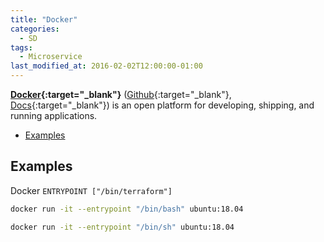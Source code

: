 ```yaml
---
title: "Docker"
categories:
  - SD
tags:
  - Microservice
last_modified_at: 2016-02-02T12:00:00-01:00
---
```


**[Docker](https://www.docker.com/){:target="_blank"}** ([Github](https://github.com/docker){:target="_blank"}, [Docs](https://docs.docker.com/get-started/overview/){:target="_blank"}) is an open platform for developing, shipping, and running applications.

- [Examples](#examples)

## Examples

Docker `ENTRYPOINT ["/bin/terraform"]`

```bash
docker run -it --entrypoint "/bin/bash" ubuntu:18.04

docker run -it --entrypoint "/bin/sh" ubuntu:18.04
```
